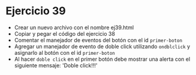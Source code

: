 # Ejercicio 39

* Crear un nuevo archivo con el nombre ej39.html
* Copiar y pegar el código del ejercicio 38
* Comentar el manejador de eventos del botón con el id `primer-boton`
* Agregar un manejador de evento de doble click utilizando `ondblclick` y asignarlo al botón con el id `primer-boton`
* Al hacer `doble click` en el primer botón debe mostrar una alerta con el siguiente mensaje: 'Doble click!!!'
